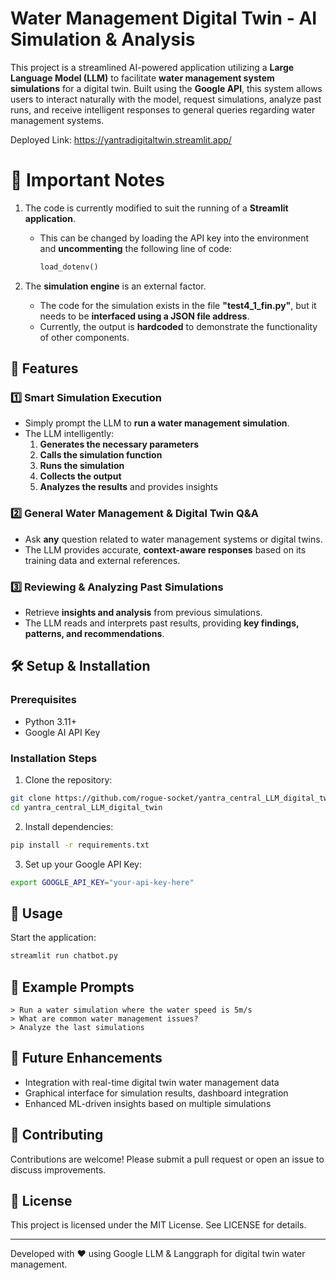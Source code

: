 # Water Management Digital Twin - AI Simulation & Analysis  

This project is a streamlined AI-powered application utilizing a **Large Language Model (LLM)** to facilitate **water management system simulations** for a digital twin. Built using the **Google API**, this system allows users to interact naturally with the model, request simulations, analyze past runs, and receive intelligent responses to general queries regarding water management systems.  

Deployed Link: https://yantradigitaltwin.streamlit.app/

# 📌 Important Notes  

1. The code is currently modified to suit the running of a **Streamlit application**.  
   - This can be changed by loading the API key into the environment and **uncommenting** the following line of code:  
     ```python
     load_dotenv()
     ```

2. The **simulation engine** is an external factor.  
   - The code for the simulation exists in the file **"test4_1_fin.py"**, but it needs to be **interfaced using a JSON file address**.  
   - Currently, the output is **hardcoded** to demonstrate the functionality of other components. 

## 🚀 Features  

### 1️⃣ Smart Simulation Execution  
- Simply prompt the LLM to **run a water management simulation**.  
- The LLM intelligently:  
  1. **Generates the necessary parameters**  
  2. **Calls the simulation function**  
  3. **Runs the simulation**  
  4. **Collects the output**  
  5. **Analyzes the results** and provides insights  

### 2️⃣ General Water Management & Digital Twin Q&A  
- Ask **any** question related to water management systems or digital twins.  
- The LLM provides accurate, **context-aware responses** based on its training data and external references.  

### 3️⃣ Reviewing & Analyzing Past Simulations  
- Retrieve **insights and analysis** from previous simulations.  
- The LLM reads and interprets past results, providing **key findings, patterns, and recommendations**.  

## 🛠️ Setup & Installation  

### Prerequisites  
- Python 3.11+  
- Google AI API Key  

### Installation Steps  
1. Clone the repository:  

```bash
git clone https://github.com/rogue-socket/yantra_central_LLM_digital_twin.git
cd yantra_central_LLM_digital_twin
```

2. Install dependencies:

```bash
pip install -r requirements.txt
```

3. Set up your Google API Key:

```bash
export GOOGLE_API_KEY="your-api-key-here"
```

## 📌 Usage  

Start the application:

```bash
streamlit run chatbot.py
```

## 📝 Example Prompts

```
> Run a water simulation where the water speed is 5m/s
> What are common water management issues?  
> Analyze the last simulations
``` 

## 🔗 Future Enhancements  
- Integration with real-time digital twin water management data  
- Graphical interface for simulation results, dashboard integration
- Enhanced ML-driven insights based on multiple simulations  

## 🤝 Contributing  
Contributions are welcome! Please submit a pull request or open an issue to discuss improvements.  

## 📜 License  
This project is licensed under the MIT License. See LICENSE for details.  

---

Developed with ❤️ using Google LLM & Langgraph for digital twin water management.
